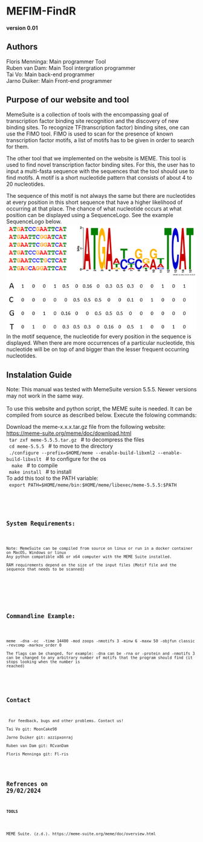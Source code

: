 # **MEFIM-FindR** #
**version 0.01**
## **Authors** ##
<p>
Floris Menninga: Main programmer Tool <br>
Ruben van Dam: Main Tool intergration programmer <br>
Tai Vo: Main back-end programmer <br>
Jarno Duiker: Main Front-end programmer 
</p>

 ## **Purpose of our website and tool**
MemeSuite is a collection of tools with the encompassing goal of transcription factor binding site recognition and the discovery of new binding sites.
To recognize TF(transcription factor) binding sites, one can use the FIMO tool. FIMO is used to scan for the presence of known transcription factor motifs, a list of motifs has to be given in order to search for them.

The other tool that we implemented on the website is MEME. This tool is used to find novel transcription factor binding sites. For this, the user has to
input a multi-fasta sequence with the sequences that the tool should use to find motifs. A motif is a short nucleotide pattern that consists of about 4 to 20 nucleotides.<br>

The sequence of this motif is not always the same but there are nucleotides at every position in this short sequence that have a higher likelihood of occurring at that place. The chance of what nucleotide occurs at what position can be displayed using a SequenceLogo. See the example SequenceLogo below.<br>
![Example Sequence logo](Sequence_logo.png)
<br>
In the motif sequence, the nucleotide for every position in the sequence is displayed. When there are more occurrences of a particular nucleotide, this nucleotide will be on top of and bigger than the lesser frequent occurring nucleotides.

## **Instalation Guide** ##
Note: This manual was tested with MemeSuite version 5.5.5. Newer versions may not work in the same way.<br><br>
To use this website and python script, the MEME suite is needed. 
It can be compiled from source as described below. 
Execute the folowing commands:
<p> 
Download the meme-x.x.x.tar.gz file from the following website: <br />
<a href="https://meme-suite.org/meme/doc/download.html">https://meme-suite.org/meme/doc/download.html<a><br />
<code> tar zxf meme-5.5.5.tar.gz </code> # to decompress the files <br />
         <code> cd meme-5.5.5 </code> # to move to the directory <br /> </code>
         <code> ./configure --prefix=$HOME/meme --enable-build-libxml2 --enable-build-libxslt </code> # to configure for the os <br/>
         <code>  make </code> # to compile <br />
         <code> make install </code> # to install <br />
To add this tool to the PATH variable: <br />
<code> export PATH=$HOME/meme/bin:$HOME/meme/libexec/meme-5.5.5:$PATH  <code><br />
</p>


## **System Requirements:** ##
<p>
Note: MemeSuite can be compiled from source on linux or run in a docker container on MacOS, Windows or linux
Any python compatible x86 or x64 computer with the MEME Suite installed. <br />
RAM requirements depend on the size of the input files (Motif file and the sequence that needs to be scanned) <br /> 
</p>
<br>


## **Commandline Example:** ##
<p>
meme <INPUT_FILE_LOCATION> -dna -oc <OUTPUT_LOCATION> -time 14400 -mod zoops -nmotifs 3 -minw 6 -maxw 50 -objfun classic -revcomp -markov_order 0 <br />
The flags can be changed, for example: -dna can be -rna or -protein and -nmotifs 3 can be changed to any arbitrary number of motifs that the program should find (it stops looking when the number is
reached) <br />
</p>

## **Contact** ##
<p> For feedback, bugs and other problems. Contact us! <br>
Tai Vo git: MoonCake98 <br>
Jarno Duiker git: azzipxonraj <br>
Ruben van Dam git: RCvanDam <br>
Floris Menninga git: Fl-ris </p>

## **Refrences on 29/02/2024** ##
**TOOLS**
<p>
MEME Suite. (z.d.). https://meme-suite.org/meme/doc/overview.html
</p>
